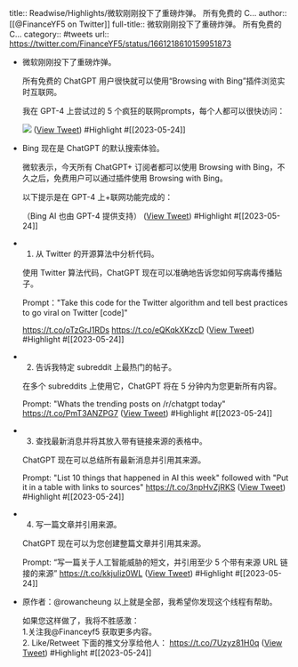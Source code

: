 title:: Readwise/Highlights/微软刚刚投下了重磅炸弹。    所有免费的 C...
author:: [[@FinanceYF5 on Twitter]]
full-title:: 微软刚刚投下了重磅炸弹。    所有免费的 C...
category:: #tweets
url:: https://twitter.com/FinanceYF5/status/1661218610159951873
- 微软刚刚投下了重磅炸弹。   
  
  所有免费的 ChatGPT 用户很快就可以使用“Browsing with Bing”插件浏览实时互联网。   
  
  我在 GPT-4 上尝试过的 5 个疯狂的联网prompts，每个人都可以很快访问： 
  
  ![](https://pbs.twimg.com/media/Fw2_lNUaEAAi-g5.png) ([View Tweet](https://twitter.com/FinanceYF5/status/1661218610159951873)) #Highlight #[[2023-05-24]]
- Bing 现在是 ChatGPT 的默认搜索体验。   
  
  微软表示，今天所有 ChatGPT+ 订阅者都可以使用 Browsing with Bing，不久之后，免费用户可以通过插件使用 Browsing with Bing。   
  
  以下提示是在 GPT-4 上+联网功能完成的：   
  
  （Bing AI 也由 GPT-4 提供支持） ([View Tweet](https://twitter.com/FinanceYF5/status/1661219043234451456)) #Highlight #[[2023-05-24]]
- 1. 从 Twitter 的开源算法中分析代码。   
  
  使用 Twitter 算法代码，ChatGPT 现在可以准确地告诉您如何写病毒传播贴子。   
  
  Prompt："Take this code for the Twitter algorithm and tell best practices to go viral on Twitter [code]"
  
  https://t.co/oTzGrJ1RDs https://t.co/eQKqkXKzcD ([View Tweet](https://twitter.com/FinanceYF5/status/1661219640356515840)) #Highlight #[[2023-05-24]]
- 2. 告诉我特定 subreddit 上最热门的帖子。    
  
  在多个 subreddits 上使用它，ChatGPT 将在 5 分钟内为您更新所有内容。   
  
  Prompt: "Whats the trending posts on /r/chatgpt today" https://t.co/PmT3ANZPG7 ([View Tweet](https://twitter.com/FinanceYF5/status/1661219882338504706)) #Highlight #[[2023-05-24]]
- 3. 查找最新消息并将其放入带有链接来源的表格中。   
  
  ChatGPT 现在可以总结所有最新消息并引用其来源。    
  
  Prompt: "List 10 things that happened in AI this week" followed with "Put it in a table with links to sources" https://t.co/3npHvZjRKS ([View Tweet](https://twitter.com/FinanceYF5/status/1661220159112232960)) #Highlight #[[2023-05-24]]
- 4. 写一篇文章并引用来源。   
  
  ChatGPT 现在可以为您创建整篇文章并引用其来源。   
  
  Prompt: “写一篇关于人工智能威胁的短文，并引用至少 5 个带有来源 URL 链接的来源” https://t.co/kkjuliz0WL ([View Tweet](https://twitter.com/FinanceYF5/status/1661220484321787904)) #Highlight #[[2023-05-24]]
- 原作者：@rowancheung
  以上就是全部，我希望你发现这个线程有帮助。       
  
  如果您这样做了，我将不胜感激：     
  1.关注我@Financeyf5 获取更多内容。    
  2. Like/Retweet 下面的推文分享给他人：
  https://t.co/7Uzyz81H0q ([View Tweet](https://twitter.com/FinanceYF5/status/1661220770100711424)) #Highlight #[[2023-05-24]]
